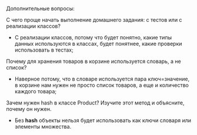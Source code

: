 Дополнительные вопросы:

С чего проще начать выполнение домашнего задания: с тестов или с реализации классов? 

- С реализации классов, потому что будет понятно, какие типы данных используются в классах, будет понятнее, какие проверки использовать в тестах;


Почему для хранения товаров в корзине используется словарь, а не список? 

- Наверное потому, что в словаре используется пара ключ=значение, в корзине нам нужен не просто список товаров, а еще и количество каждого товара;


Зачем нужен hash в классе Product? Изучите этот метод и объясните, почему он нужен. 

- Без __hash__ объекты нельзя будет использовать как ключи словаря или элементы множества.

